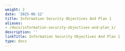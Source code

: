 ```yaml
---
weight: 2
date: '2025-06-12'
title: Information Security Objectives And Plan 1
aliases:
- /docs/information-security-objectives-and-plan_1/
description: ''
linkTitle: Information Security Objectives And Plan 1
type: docs
---
```


